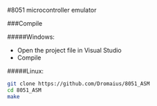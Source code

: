 #8051 microcontroller emulator

###Compile

#####Windows:
- Open the project file in Visual Studio
- Compile

#####Linux:
```bash
git clone https://github.com/Dromaius/8051_ASM
cd 8051_ASM
make
```
